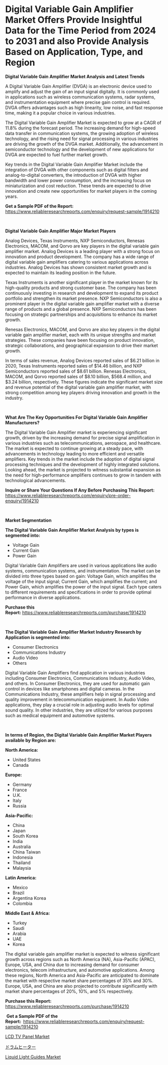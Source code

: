 <p><h1>Digital Variable Gain Amplifier Market Offers Provide Insightful Data for the Time Period from 2024 to 2031 and also Provide Analysis Based on Application, Type, and Region</h1></p><p><strong>Digital Variable Gain Amplifier Market Analysis and Latest Trends</strong></p>
<p><p>A Digital Variable Gain Amplifier (DVGA) is an electronic device used to amplify and adjust the gain of an input signal digitally. It is commonly used in applications such as wireless communication systems, radar systems, and instrumentation equipment where precise gain control is required. DVGA offers advantages such as high linearity, low noise, and fast response time, making it a popular choice in various industries.</p><p>The Digital Variable Gain Amplifier Market is expected to grow at a CAGR of 11.8% during the forecast period. The increasing demand for high-speed data transfer in communication systems, the growing adoption of wireless technology, and the rising need for signal processing in various industries are driving the growth of the DVGA market. Additionally, the advancement in semiconductor technology and the development of new applications for DVGA are expected to fuel further market growth.</p><p>Key trends in the Digital Variable Gain Amplifier Market include the integration of DVGA with other components such as digital filters and analog-to-digital converters, the introduction of DVGA with higher bandwidth and lower power consumption, and the increasing focus on miniaturization and cost reduction. These trends are expected to drive innovation and create new opportunities for market players in the coming years.</p></p>
<p><strong>Get a Sample PDF of the Report:&nbsp;</strong> <a href="https://www.reliableresearchreports.com/enquiry/request-sample/1914210">https://www.reliableresearchreports.com/enquiry/request-sample/1914210</a></p>
<p>&nbsp;</p>
<p><strong>Digital Variable Gain Amplifier Major Market Players</strong></p>
<p><p>Analog Devices, Texas Instruments, NXP Semiconductors, Renesas Electronics, MACOM, and Qorvo are key players in the digital variable gain amplifier market. Analog Devices is a leading player with a strong focus on innovation and product development. The company has a wide range of digital variable gain amplifiers catering to various applications across industries. Analog Devices has shown consistent market growth and is expected to maintain its leading position in the future.</p><p>Texas Instruments is another significant player in the market known for its high-quality products and strong customer base. The company has been continuously investing in research and development to expand its product portfolio and strengthen its market presence. NXP Semiconductors is also a prominent player in the digital variable gain amplifier market with a diverse range of products and a global presence. NXP Semiconductors has been focusing on strategic partnerships and acquisitions to enhance its market growth.</p><p>Renesas Electronics, MACOM, and Qorvo are also key players in the digital variable gain amplifier market, each with its unique strengths and market strategies. These companies have been focusing on product innovation, strategic collaborations, and geographical expansion to drive their market growth.</p><p>In terms of sales revenue, Analog Devices reported sales of $6.21 billion in 2020, Texas Instruments reported sales of $14.46 billion, and NXP Semiconductors reported sales of $8.61 billion. Renesas Electronics, MACOM, and Qorvo reported sales of $8.10 billion, $568.4 million, and $3.24 billion, respectively. These figures indicate the significant market size and revenue potential of the digital variable gain amplifier market, with strong competition among key players driving innovation and growth in the industry.</p></p>
<p>&nbsp;</p>
<p><strong>What Are The Key Opportunities For Digital Variable Gain Amplifier Manufacturers?</strong></p>
<p><p>The Digital Variable Gain Amplifier market is experiencing significant growth, driven by the increasing demand for precise signal amplification in various industries such as telecommunications, aerospace, and healthcare. The market is expected to continue growing at a steady pace, with advancements in technology leading to more efficient and versatile amplifiers. Key trends in the market include the adoption of digital signal processing techniques and the development of highly integrated solutions. Looking ahead, the market is projected to witness substantial expansion as the need for high-performance amplifiers continues to grow in tandem with technological advancements.</p></p>
<p><strong>Inquire or Share Your Questions If Any Before Purchasing This Report:</strong> <a href="https://www.reliableresearchreports.com/enquiry/pre-order-enquiry/1914210">https://www.reliableresearchreports.com/enquiry/pre-order-enquiry/1914210</a></p>
<p>&nbsp;</p>
<p><strong>Market Segmentation</strong></p>
<p><strong>The Digital Variable Gain Amplifier Market Analysis by types is segmented into:</strong></p>
<p><ul><li>Voltage Gain</li><li>Current Gain</li><li>Power Gain</li></ul></p>
<p><p>Digital Variable Gain Amplifiers are used in various applications like audio systems, communication systems, and instrumentation. The market can be divided into three types based on gain: Voltage Gain, which amplifies the voltage of the input signal; Current Gain, which amplifies the current; and Power Gain, which amplifies the power of the input signal. Each type caters to different requirements and specifications in order to provide optimal performance in diverse applications.</p></p>
<p><strong>Purchase this Report:&nbsp;</strong><a href="https://www.reliableresearchreports.com/purchase/1914210">https://www.reliableresearchreports.com/purchase/1914210</a></p>
<p>&nbsp;</p>
<p><strong>The Digital Variable Gain Amplifier Market Industry Research by Application is segmented into:</strong></p>
<p><ul><li>Consumer Electronics</li><li>Communications Industry</li><li>Audio Video</li><li>Others</li></ul></p>
<p><p>Digital Variable Gain Amplifiers find application in various industries including Consumer Electronics, Communications Industry, Audio Video, and others. In Consumer Electronics, they are used for automatic gain control in devices like smartphones and digital cameras. In the Communications Industry, these amplifiers help in signal processing and quality improvement in telecommunication equipment. In Audio Video applications, they play a crucial role in adjusting audio levels for optimal sound quality. In other industries, they are utilized for various purposes such as medical equipment and automotive systems.</p></p>
<p>&nbsp;</p>
<p><strong>In terms of Region, the Digital Variable Gain Amplifier Market Players available by Region are:</strong></p>
<p>
    <p> <strong> North America: </strong>
        <ul>
            <li>United States</li>
            <li>Canada</li>
        </ul>
        </p> 
    <p> <strong> Europe: </strong>
        <ul>
            <li>Germany</li>
            <li>France</li>
            <li>U.K.</li>
            <li>Italy</li>
            <li>Russia</li>
        </ul>
        </p> 
    <p> <strong> Asia-Pacific: </strong>
        <ul>
            <li>China</li>
            <li>Japan</li>
            <li>South Korea</li>
            <li>India</li>
            <li>Australia</li>
            <li>China Taiwan</li>
            <li>Indonesia</li>
            <li>Thailand</li>
            <li>Malaysia</li>
        </ul>
        </p> 
    <p> <strong> Latin America: </strong>
        <ul>
            <li>Mexico</li>
            <li>Brazil</li>
            <li>Argentina Korea</li>
            <li>Colombia</li>
        </ul>
        </p> 
    <p> <strong> Middle East & Africa: </strong>
        <ul>
            <li>Turkey</li>
            <li>Saudi</li>
            <li>Arabia</li>
            <li>UAE</li>
            <li>Korea</li>
        </ul>
    </p>
    </p>
<p><p>The digital variable gain amplifier market is expected to witness significant growth across regions such as North America (NA), Asia-Pacific (APAC), Europe, USA, and China due to increasing demand for consumer electronics, telecom infrastructure, and automotive applications. Among these regions, North America and Asia-Pacific are anticipated to dominate the market with respective market share percentages of 35% and 30%. Europe, USA, and China are also projected to contribute significantly with market share percentages of 20%, 10%, and 5% respectively.</p></p>
<p><strong>Purchase this Report: </strong><a href="https://www.reliableresearchreports.com/purchase/1914210">https://www.reliableresearchreports.com/purchase/1914210</a></p>
<p>&nbsp;<strong>Get a Sample PDF of the Report:&nbsp;&nbsp;</strong><a href="https://www.reliableresearchreports.com/enquiry/request-sample/1914210">https://www.reliableresearchreports.com/enquiry/request-sample/1914210</a></p>
<p><strong></strong></p>
<p><p><a href="https://github.com/indrystar/Market-Research-Report-List-2/blob/main/lcd-tv-panel-market.md">LCD TV Panel Market</a></p><p><a href="https://github.com/SarahFahey88/Market-Research-Report-List-1/blob/main/259246410654.md">ドラムヒーター</a></p><p><a href="https://github.com/AKSHATREPORTPRIME/Market-Research-Report-List-3/blob/main/liquid-light-guides-market.md">Liquid Light Guides Market</a></p></p>